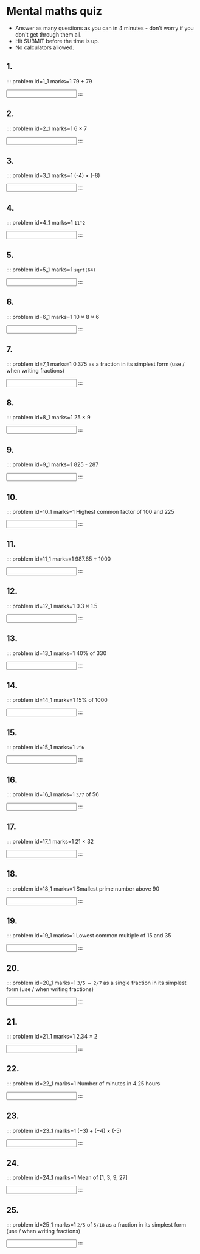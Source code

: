 # Mental maths quiz

* Answer as many questions as you can in 4 minutes - don't worry if you don't get through them all. 
* Hit SUBMIT before the time is up.  
* No calculators allowed.


## 1.	
::: problem id=1_1 marks=1
79 + 79

<input solution="158"/>  
:::


## 2.
::: problem id=2_1 marks=1
6 × 7

<input solution="42"/>  
:::


## 3.
::: problem id=3_1 marks=1
(-4) × (-8)

<input solution="32"/>  
:::


## 4.
::: problem id=4_1 marks=1
`11^2`

<input solution="121"/>  
:::


## 5.
::: problem id=5_1 marks=1
`sqrt(64)`

<input solution="12"/>  
:::


## 6.
::: problem id=6_1 marks=1
10 × 8 × 6

<input solution="480"/>  
:::


## 7.
::: problem id=7_1 marks=1
0.375 as a fraction in its simplest form (use / when writing fractions)

<input solution="3/8"/>  
:::


## 8.
::: problem id=8_1 marks=1
25 × 9

<input solution="225"/>  
:::


## 9.
::: problem id=9_1 marks=1
825 - 287

<input solution="538"/>  
:::


## 10.
::: problem id=10_1 marks=1
Highest common factor of 100 and 225

<input solution="25"/>  
:::


## 11.
::: problem id=11_1 marks=1
987.65 ÷ 1000

<input solution="0.98765"/>  
:::


## 12.
::: problem id=12_1 marks=1
0.3 × 1.5

<input solution="0.45"/>  
:::


## 13.
::: problem id=13_1 marks=1
40% of 330

<input solution="132"/>  
:::


## 14.
::: problem id=14_1 marks=1
15% of 1000

<input solution="150"/>  
:::


## 15.
::: problem id=15_1 marks=1
`2^6`

<input solution="64"/>  
:::


## 16.
::: problem id=16_1 marks=1
`3/7` of 56

<input solution="24"/>  
:::


## 17.
::: problem id=17_1 marks=1
21 × 32

<input solution="672"/>  
:::


## 18.
::: problem id=18_1 marks=1
Smallest prime number above 90

<input solution="97"/>  
:::


## 19.
::: problem id=19_1 marks=1
Lowest common multiple of 15 and 35

<input solution="105"/>  
:::


## 20.
::: problem id=20_1 marks=1
`3/5 – 2/7` as a single fraction in its simplest form (use / when writing fractions)

<input solution="11/35"/>  
:::


## 21.
::: problem id=21_1 marks=1
2.34 × 2

<input solution="4.68"/>  
:::


## 22.
::: problem id=22_1 marks=1
Number of minutes in 4.25 hours

<input solution="255"/>  
:::


## 23.
::: problem id=23_1 marks=1
(−3) + (−4) × (-5)

<input solution="17"/>  
:::


## 24.
::: problem id=24_1 marks=1
Mean of [1, 3, 9, 27]

<input solution="10"/>  
:::


## 25.
::: problem id=25_1 marks=1
`2/5` of `5/18` as a fraction in its simplest form (use / when writing fractions)

<input solution="1/9"/>  
:::